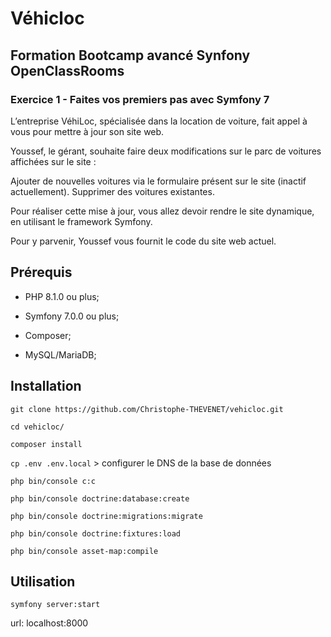 # Véhicloc   

## Formation Bootcamp avancé Synfony OpenClassRooms

### Exercice 1 - Faites vos premiers pas avec Symfony 7


L’entreprise VéhiLoc, spécialisée dans la location de voiture, fait appel à vous pour mettre à jour son site web.

 
Youssef, le gérant, souhaite faire deux modifications sur le parc de voitures affichées sur le site : 

Ajouter de nouvelles voitures via le formulaire présent sur le site (inactif actuellement).
Supprimer des voitures existantes.
 

Pour réaliser cette mise à jour, vous allez devoir rendre le site dynamique, en utilisant le framework Symfony. 

 

Pour y parvenir, Youssef vous fournit le code du site web actuel.


## Prérequis


* PHP 8.1.0 ou plus;

* Symfony 7.0.0 ou plus;
  
* Composer;

* MySQL/MariaDB;



## Installation


  `git clone https://github.com/Christophe-THEVENET/vehicloc.git`

`cd vehicloc/`

`composer install`

`cp .env .env.local` > configurer le DNS de la base de données

`php bin/console c:c `

`php bin/console doctrine:database:create`

`php bin/console doctrine:migrations:migrate`

`php bin/console doctrine:fixtures:load`

`php bin/console asset-map:compile`


## Utilisation


`symfony server:start`

url: localhost:8000
